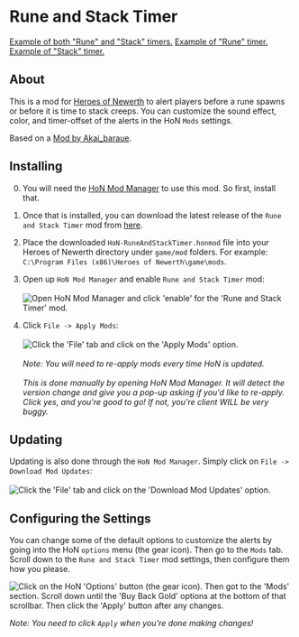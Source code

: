 # Rune and Stack Timer

[Example of both "Rune" and "Stack" timers.](https://i.imgur.com/LUHVjz6.jpg)
[Example of "Rune" timer.](https://i.imgur.com/mA2ugkC.jpg)
[Example of "Stack" timer.](https://i.imgur.com/zRxIZUZ.jpg)

## About

This is a mod for [Heroes of Newerth](http://www.heroesofnewerth.com) to alert players before a rune spawns or before it is time to stack creeps.
You can customize the sound effect, color, and timer-offset of the alerts in the HoN `Mods` settings.

Based on a [Mod by Akai_baraue](http://honmods.com/index.php?r=mod/view/22-rune-and-stack-timer).

## Installing
0. You will need the [HoN Mod Manager](http://forums.heroesofnewerth.com/showthread.php?25883-HoN-Modification-Manager-1-3-6) to use this mod. So first, install that.

1. Once that is installed, you can download the latest release of the `Rune and Stack Timer` mod from [here](https://github.com/mrhappyasthma/HoN-RuneAndStackTimer/releases/download/Latest/HoN-RuneAndStackTimer.honmod).

2. Place the downloaded `HoN-RuneAndStackTimer.honmod` file into your Heroes of Newerth directory under `game/mod` folders. For example: `C:\Program Files (x86)\Heroes of Newerth\game\mods`.

3. Open up `HoN Mod Manager` and enable `Rune and Stack Timer` mod: <br/><br/>
![Open HoN Mod Manager and click 'enable' for the 'Rune and Stack Timer' mod.](https://i.imgur.com/CnsjJwd.jpg)

4. Click `File -> Apply Mods`: <br/><br/>
![Click the 'File' tab and click on the 'Apply Mods' option.](https://i.imgur.com/ge7BQFv.png) <br/><br/>
*Note: You will need to re-apply mods every time HoN is updated.* <br/><br/>
*This is done manually by opening HoN Mod Manager. It will detect the version change and give you a pop-up asking if you'd like to re-apply. Click yes, and you're good to go! If not, you're client WILL be very buggy.*

## Updating
Updating is also done through the `HoN Mod Manager`. Simply click on `File -> Download Mod Updates`: <br/><br/>
![Click the 'File' tab and click on the 'Download Mod Updates' option.](https://i.imgur.com/ysX008k.png)

## Configuring the Settings
You can change some of the default options to customize the alerts by going into the HoN `options` menu (the gear icon). Then go to the `Mods` tab. Scroll down to the `Rune and Stack Timer` mod settings, then configure them how you please.

![Click on the HoN 'Options' button (the gear icon). Then got to the 'Mods' section. Scroll down until the 'Buy Back Gold' options at the bottom of that scrollbar. Then click the 'Apply' button after any changes.](https://i.imgur.com/CquYTLr.png)

*Note: You need to click `Apply` when you're done making changes!*